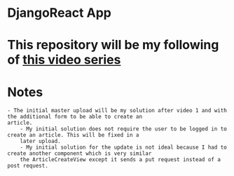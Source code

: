 # DjangoReact App

# This repository will be my following of [this video series](https://www.youtube.com/playlist?list=PLLRM7ROnmA9FxCtnLoIHAs6hIkJyd1dEx)

# Notes
    - The initial master upload will be my solution after video 1 and with the additional form to be able to create an 
    article.
        - My initial solution does not require the user to be logged in to create an article. This will be fixed in a 
        later upload.
        - My initial solution for the update is not ideal because I had to create another component which is very similar
        the ArticleCreateView except it sends a put request instead of a post request. 